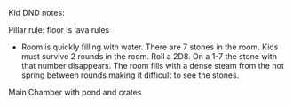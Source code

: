 Kid DND notes:

Pillar rule: floor is lava rules
- Room is quickly filling with water. There are 7 stones in the room. Kids must survive 2 rounds in the room. Roll a 2D8. On a 1-7 the stone with that number disappears. The room fills with a dense steam from the hot spring between rounds making it difficult to see the stones. 

Main Chamber with pond and crates